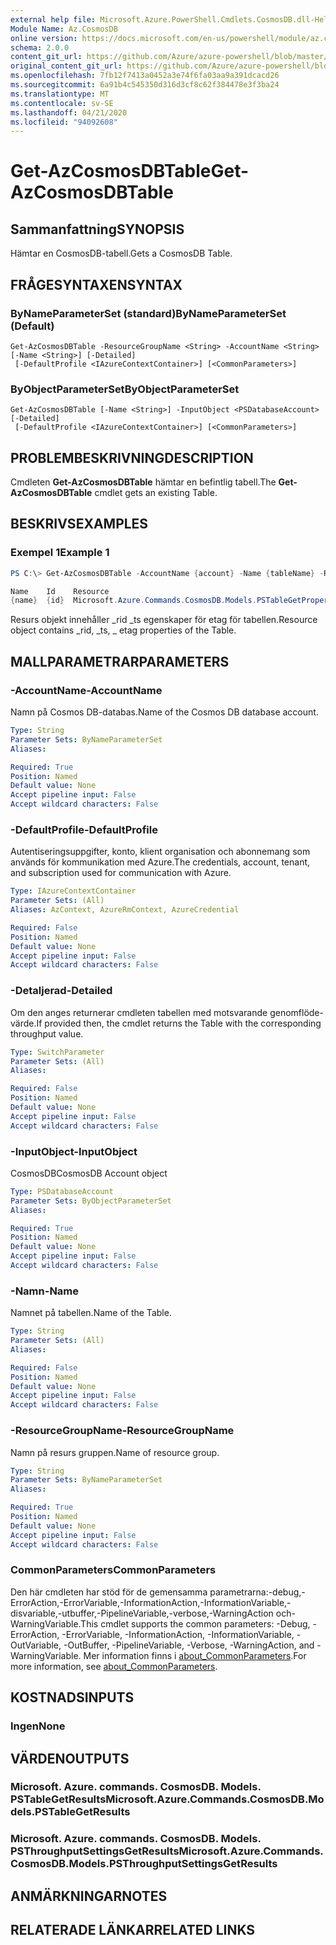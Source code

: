 ```yaml
---
external help file: Microsoft.Azure.PowerShell.Cmdlets.CosmosDB.dll-Help.xml
Module Name: Az.CosmosDB
online version: https://docs.microsoft.com/en-us/powershell/module/az.cosmosdb/get-azcosmosdbtable
schema: 2.0.0
content_git_url: https://github.com/Azure/azure-powershell/blob/master/src/CosmosDB/CosmosDB/help/Get-AzCosmosDBTable.md
original_content_git_url: https://github.com/Azure/azure-powershell/blob/master/src/CosmosDB/CosmosDB/help/Get-AzCosmosDBTable.md
ms.openlocfilehash: 7fb12f7413a0452a3e74f6fa03aa9a391dcacd26
ms.sourcegitcommit: 6a91b4c545350d316d3cf8c62f384478e3f3ba24
ms.translationtype: MT
ms.contentlocale: sv-SE
ms.lasthandoff: 04/21/2020
ms.locfileid: "94092608"
---
```

# <span data-ttu-id="f32b0-101">Get-AzCosmosDBTable</span><span class="sxs-lookup"><span data-stu-id="f32b0-101">Get-AzCosmosDBTable</span></span>

## <span data-ttu-id="f32b0-102">Sammanfattning</span><span class="sxs-lookup"><span data-stu-id="f32b0-102">SYNOPSIS</span></span>
<span data-ttu-id="f32b0-103">Hämtar en CosmosDB-tabell.</span><span class="sxs-lookup"><span data-stu-id="f32b0-103">Gets a CosmosDB Table.</span></span>

## <span data-ttu-id="f32b0-104">FRÅGESYNTAXEN</span><span class="sxs-lookup"><span data-stu-id="f32b0-104">SYNTAX</span></span>

### <span data-ttu-id="f32b0-105">ByNameParameterSet (standard)</span><span class="sxs-lookup"><span data-stu-id="f32b0-105">ByNameParameterSet (Default)</span></span>
```
Get-AzCosmosDBTable -ResourceGroupName <String> -AccountName <String> [-Name <String>] [-Detailed]
 [-DefaultProfile <IAzureContextContainer>] [<CommonParameters>]
```

### <span data-ttu-id="f32b0-106">ByObjectParameterSet</span><span class="sxs-lookup"><span data-stu-id="f32b0-106">ByObjectParameterSet</span></span>
```
Get-AzCosmosDBTable [-Name <String>] -InputObject <PSDatabaseAccount> [-Detailed]
 [-DefaultProfile <IAzureContextContainer>] [<CommonParameters>]
```

## <span data-ttu-id="f32b0-107">PROBLEMBESKRIVNING</span><span class="sxs-lookup"><span data-stu-id="f32b0-107">DESCRIPTION</span></span>
<span data-ttu-id="f32b0-108">Cmdleten **Get-AzCosmosDBTable** hämtar en befintlig tabell.</span><span class="sxs-lookup"><span data-stu-id="f32b0-108">The **Get-AzCosmosDBTable** cmdlet gets an existing Table.</span></span>

## <span data-ttu-id="f32b0-109">BESKRIVS</span><span class="sxs-lookup"><span data-stu-id="f32b0-109">EXAMPLES</span></span>

### <span data-ttu-id="f32b0-110">Exempel 1</span><span class="sxs-lookup"><span data-stu-id="f32b0-110">Example 1</span></span>
```powershell
PS C:\> Get-AzCosmosDBTable -AccountName {account} -Name {tableName} -ResourceGroupName {rgName}

Name    Id    Resource
{name}  {id}  Microsoft.Azure.Commands.CosmosDB.Models.PSTableGetPropertiesResource
```

<span data-ttu-id="f32b0-111">Resurs objekt innehåller _rid _ts egenskaper för etag för tabellen.</span><span class="sxs-lookup"><span data-stu-id="f32b0-111">Resource object contains _rid, _ts, _ etag properties of the Table.</span></span>

## <span data-ttu-id="f32b0-112">MALLPARAMETRAR</span><span class="sxs-lookup"><span data-stu-id="f32b0-112">PARAMETERS</span></span>

### <span data-ttu-id="f32b0-113">-AccountName</span><span class="sxs-lookup"><span data-stu-id="f32b0-113">-AccountName</span></span>
<span data-ttu-id="f32b0-114">Namn på Cosmos DB-databas.</span><span class="sxs-lookup"><span data-stu-id="f32b0-114">Name of the Cosmos DB database account.</span></span>

```yaml
Type: String
Parameter Sets: ByNameParameterSet
Aliases:

Required: True
Position: Named
Default value: None
Accept pipeline input: False
Accept wildcard characters: False
```

### <span data-ttu-id="f32b0-115">-DefaultProfile</span><span class="sxs-lookup"><span data-stu-id="f32b0-115">-DefaultProfile</span></span>
<span data-ttu-id="f32b0-116">Autentiseringsuppgifter, konto, klient organisation och abonnemang som används för kommunikation med Azure.</span><span class="sxs-lookup"><span data-stu-id="f32b0-116">The credentials, account, tenant, and subscription used for communication with Azure.</span></span>

```yaml
Type: IAzureContextContainer
Parameter Sets: (All)
Aliases: AzContext, AzureRmContext, AzureCredential

Required: False
Position: Named
Default value: None
Accept pipeline input: False
Accept wildcard characters: False
```

### <span data-ttu-id="f32b0-117">-Detaljerad</span><span class="sxs-lookup"><span data-stu-id="f32b0-117">-Detailed</span></span>
<span data-ttu-id="f32b0-118">Om den anges returnerar cmdleten tabellen med motsvarande genomflöde-värde.</span><span class="sxs-lookup"><span data-stu-id="f32b0-118">If provided then, the cmdlet returns the Table with the corresponding throughput value.</span></span>

```yaml
Type: SwitchParameter
Parameter Sets: (All)
Aliases:

Required: False
Position: Named
Default value: None
Accept pipeline input: False
Accept wildcard characters: False
```

### <span data-ttu-id="f32b0-119">-InputObject</span><span class="sxs-lookup"><span data-stu-id="f32b0-119">-InputObject</span></span>
<span data-ttu-id="f32b0-120">CosmosDB</span><span class="sxs-lookup"><span data-stu-id="f32b0-120">CosmosDB Account object</span></span>

```yaml
Type: PSDatabaseAccount
Parameter Sets: ByObjectParameterSet
Aliases:

Required: True
Position: Named
Default value: None
Accept pipeline input: False
Accept wildcard characters: False
```

### <span data-ttu-id="f32b0-121">-Namn</span><span class="sxs-lookup"><span data-stu-id="f32b0-121">-Name</span></span>
<span data-ttu-id="f32b0-122">Namnet på tabellen.</span><span class="sxs-lookup"><span data-stu-id="f32b0-122">Name of the Table.</span></span>

```yaml
Type: String
Parameter Sets: (All)
Aliases:

Required: False
Position: Named
Default value: None
Accept pipeline input: False
Accept wildcard characters: False
```

### <span data-ttu-id="f32b0-123">-ResourceGroupName</span><span class="sxs-lookup"><span data-stu-id="f32b0-123">-ResourceGroupName</span></span>
<span data-ttu-id="f32b0-124">Namn på resurs gruppen.</span><span class="sxs-lookup"><span data-stu-id="f32b0-124">Name of resource group.</span></span>

```yaml
Type: String
Parameter Sets: ByNameParameterSet
Aliases:

Required: True
Position: Named
Default value: None
Accept pipeline input: False
Accept wildcard characters: False
```

### <span data-ttu-id="f32b0-125">CommonParameters</span><span class="sxs-lookup"><span data-stu-id="f32b0-125">CommonParameters</span></span>
<span data-ttu-id="f32b0-126">Den här cmdleten har stöd för de gemensamma parametrarna:-debug,-ErrorAction,-ErrorVariable,-InformationAction,-InformationVariable,-disvariable,-utbuffer,-PipelineVariable,-verbose,-WarningAction och-WarningVariable.</span><span class="sxs-lookup"><span data-stu-id="f32b0-126">This cmdlet supports the common parameters: -Debug, -ErrorAction, -ErrorVariable, -InformationAction, -InformationVariable, -OutVariable, -OutBuffer, -PipelineVariable, -Verbose, -WarningAction, and -WarningVariable.</span></span> <span data-ttu-id="f32b0-127">Mer information finns i [about_CommonParameters](http://go.microsoft.com/fwlink/?LinkID=113216).</span><span class="sxs-lookup"><span data-stu-id="f32b0-127">For more information, see [about_CommonParameters](http://go.microsoft.com/fwlink/?LinkID=113216).</span></span>

## <span data-ttu-id="f32b0-128">KOSTNADS</span><span class="sxs-lookup"><span data-stu-id="f32b0-128">INPUTS</span></span>

### <span data-ttu-id="f32b0-129">Ingen</span><span class="sxs-lookup"><span data-stu-id="f32b0-129">None</span></span>

## <span data-ttu-id="f32b0-130">VÄRDEN</span><span class="sxs-lookup"><span data-stu-id="f32b0-130">OUTPUTS</span></span>

### <span data-ttu-id="f32b0-131">Microsoft. Azure. commands. CosmosDB. Models. PSTableGetResults</span><span class="sxs-lookup"><span data-stu-id="f32b0-131">Microsoft.Azure.Commands.CosmosDB.Models.PSTableGetResults</span></span>

### <span data-ttu-id="f32b0-132">Microsoft. Azure. commands. CosmosDB. Models. PSThroughputSettingsGetResults</span><span class="sxs-lookup"><span data-stu-id="f32b0-132">Microsoft.Azure.Commands.CosmosDB.Models.PSThroughputSettingsGetResults</span></span>

## <span data-ttu-id="f32b0-133">ANMÄRKNINGAR</span><span class="sxs-lookup"><span data-stu-id="f32b0-133">NOTES</span></span>

## <span data-ttu-id="f32b0-134">RELATERADE LÄNKAR</span><span class="sxs-lookup"><span data-stu-id="f32b0-134">RELATED LINKS</span></span>
